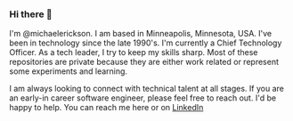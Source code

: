 ### Hi there 👋

I'm @michaelerickson. I am based in Minneapolis, Minnesota, USA. I've been in technology since the late 1990's. I'm currently a Chief Technology Officer.
As a tech leader, I try to keep my skills sharp. Most of these repositories are private because they are either work related or represent some experiments
and learning.

I am always looking to connect with technical talent at all stages. If you are an early-in career software engineer, please feel free to reach out. I'd
be happy to help. You can reach me here or on [LinkedIn](https://www.linkedin.com/in/ericksonmichael/) 
